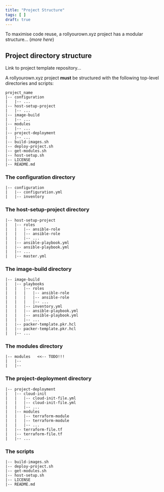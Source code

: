 ```yaml
---
title: "Project Structure"
tags: [ ]
draft: true
---
```


To maximise code reuse, a rollyourown.xyz project has a modular structure... (_more here_)

<!--more-->

## Project directory structure

Link to project template repository...

A rollyourown.xyz project **must** be structured with the following top-level directories and scripts:

```console
project_name
|-- configuration
|   |-- ...
|-- host-setup-project
|   |-- ...
|-- image-build
|   |-- ...
|-- modules
|   |-- ...
|-- project-deployment
|   |-- ...
|-- build-images.sh
|-- deploy-project.sh
|-- get-modules.sh
|-- host-setup.sh
|-- LICENSE
|-- README.md
```

### The configuration directory

```console
|-- configuration
|   |-- configuration.yml
|   |-- inventory
```

### The host-setup-project directory

```console
|-- host-setup-project
|   |-- roles
|   |   |-- ansible-role
|   |   |-- ansible-role
|   |   |-- ...
|   |-- ansible-playbook.yml
|   |-- ansible-playbook.yml
|   |-- ...
|   |-- master.yml
```

### The image-build directory

```console
|-- image-build
|   |-- playbooks
|   |   |-- roles
|   |   |   |-- ansible-role
|   |   |   |-- ansible-role
|   |   |   |-- ...
|   |   |-- inventory.yml
|   |   |-- ansible-playbook.yml
|   |   |-- ansible-playbook.yml
|   |   |-- ...
|   |-- packer-template.pkr.hcl
|   |-- packer-template.pkr.hcl
|   |-- ...
```

### The modules directory

```console
|-- modules   <<-- TODO!!!
|   |-- 
|   |-- 
```

### The project-deployment directory

```console
|-- project-deployment
|   |-- cloud-init
|   |   |-- cloud-init-file.yml
|   |   |-- cloud-init-file.yml
|   |   |-- ...
|   |-- modules
|   |   |-- terraform-module
|   |   |-- terraform-module
|   |   |-- ...
|   |-- terraform-file.tf
|   |-- terraform-file.tf
|   |-- ...
```

### The scripts

```console
|-- build-images.sh
|-- deploy-project.sh
|-- get-modules.sh
|-- host-setup.sh
|-- LICENSE
|-- README.md
```
